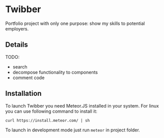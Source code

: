 # Twibber

Portfolio project with only one purpose: show my skills to potential employers.

## Details

TODO:
  - search
  - decompose functionality to components
  - comment code

## Installation

To launch Twibber you need Meteor.JS installed in your system. For linux you can use following command to install it:

    curl https://install.meteor.com/ | sh

To launch in development mode just run `meteor` in project folder.
